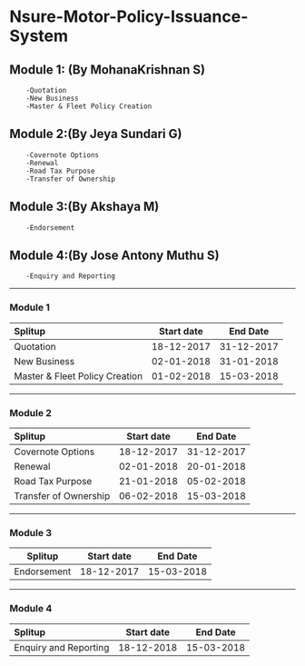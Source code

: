 # Nsure-Motor-Policy-Issuance-System

## Module 1:  (By MohanaKrishnan S)
        -Quotation
        -New Business 
        -Master & Fleet Policy Creation

## Module 2:(By Jeya Sundari G)
        -Covernote Options
        -Renewal
        -Road Tax Purpose
        -Transfer of Ownership

## Module 3:(By Akshaya M)
        -Endorsement

## Module 4:(By Jose Antony Muthu S)
        -Enquiry and Reporting 
        
        
        
        
        
        
        
        
        
        
        
        
   
___

### Module 1

| Splitup                         | Start date      | End Date        | 
| :-----------------------------  | :-------------: | :-------------: | 
| Quotation                       | 18-12-2017      | 31-12-2017      | 
| New Business                    | 02-01-2018      | 31-01-2018      | 
| Master & Fleet Policy Creation  | 01-02-2018      | 15-03-2018      | 

***
### Module 2

| Splitup                         | Start date    | End Date      | 
| :----------------------------- | :-------------: | :-------------: | 
| Covernote Options               | 18-12-2017    | 31-12-2017    | 
| Renewal                         | 02-01-2018    | 20-01-2018    | 
| Road Tax Purpose                | 21-01-2018    | 05-02-2018    | 
| Transfer of Ownership           | 06-02-2018    | 15-03-2018    | 

***
### Module 3
| Splitup                       | Start date    | End Date      | 
| :-----------------------------: | :-------------: | :-------------: | 
| Endorsement                   | 18-12-2017    | 15-03-2018    | 

***
### Module 4
| Splitup                       | Start date    | End Date      | 
| :----------------------------- | :-------------: | :-------------: | 
| Enquiry and Reporting         | 18-12-2018    | 15-03-2018    | 


